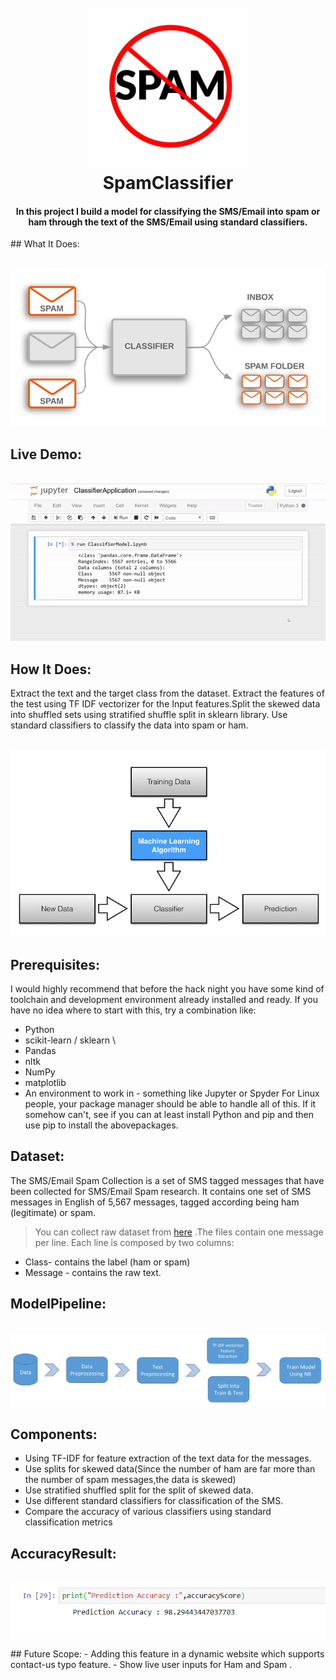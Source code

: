<h1 align="center">
<br>
<a href="https://github.com/bharatc9530/Spam-Email-Classification"><img src="https://github.com/bharatc9530/Spam-Email-Classification/blob/master/Screenshots/logo1.png" alt="SpamClassifier"></a>
<br>
SpamClassifier
<br>
</h1>
<h4 align="center">In this project I build a model for classifying the SMS/Email into spam or
ham through the text of the SMS/Email using standard classifiers.</h4>
## What It Does: 
<p align="center">
<br>
<img src="https://github.com/bharatc9530/Spam-Email-Classification/blob/master/Screenshots/Text%20Classification.png">
</p>

## Live Demo:
<p align="center">
<br>
<img src="https://github.com/bharatc9530/Spam-Email-Classification/blob/master/Screenshots/ClassifierDemo.gif">
</p>

## How It Does:
Extract the text and the target class from the dataset. Extract the features of the test using TF
IDF vectorizer for the Input features.Split the skewed data into shuffled sets using stratified
shuffle split in sklearn library. Use standard classifiers to classify the data into spam or ham.
<p align="center">
<br>
<img src="https://github.com/bharatc9530/Spam-Email-Classification/blob/master/Screenshots/modelLearning.png">
</p>

## Prerequisites:

I would highly recommend that before the hack night you have some kind of toolchain and
development environment already installed and ready. If you have no idea where to start with
this, try a combination like:
- Python
- scikit-learn / sklearn \
- Pandas
- nltk
- NumPy
- matplotlib
- An environment to work in - something like Jupyter or Spyder
For Linux people, your package manager should be able to handle all of this. If it somehow
can't, see if you can at least install Python and pip and then use pip to install the abovepackages.

## Dataset:

The SMS/Email Spam Collection is a set of SMS tagged messages that have been collected for
SMS/Email Spam research. It contains one set of SMS messages in English of 5,567 messages,
tagged according being ham (legitimate) or spam.

> You can collect raw dataset from [here](https://github.com/bharatc9530/Spam-Email-Classification/blob/master/datasets_483_982_spam.csv) .The files contain one message per line. Each line is composed by two columns:
- Class- contains the label (ham or spam) 
- Message - contains the raw text.

## ModelPipeline:

<p align="center">
<br>
<img src="https://github.com/bharatc9530/Spam-Email-Classification/blob/master/Screenshots/modelLayout.jpg">
</p>

## Components:

- Using TF-IDF for feature extraction of the text data for the messages.
- Use splits for skewed data(Since the number of ham are far more than the number of spam
messages,the data is skewed)
- Use stratified shuffled split for the split of skewed data.
- Use different standard classifiers for classification of the SMS.
- Compare the accuracy of various classifiers using standard classification metrics
## AccuracyResult:
<p align="center">
<br>
<img src="https://github.com/bharatc9530/Spam-Email-Classification/blob/master/Screenshots/predictionScore.png">
</p>
## Future Scope:
- Adding this feature in a dynamic website which supports contact-us typo feature.
- Show live user inputs for Ham and Spam .
